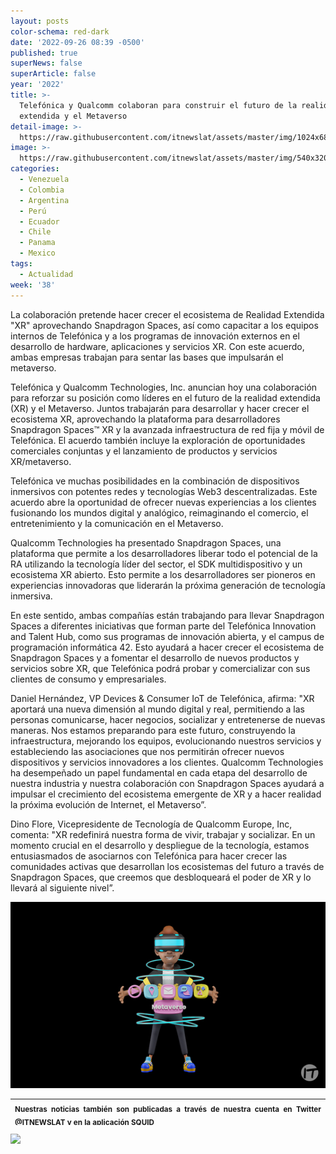 ```yaml
---
layout: posts
color-schema: red-dark
date: '2022-09-26 08:39 -0500'
published: true
superNews: false
superArticle: false
year: '2022'
title: >-
  Telefónica y Qualcomm colaboran para construir el futuro de la realidad
  extendida y el Metaverso
detail-image: >-
  https://raw.githubusercontent.com/itnewslat/assets/master/img/1024x680/metaverso-g.jpg
image: >-
  https://raw.githubusercontent.com/itnewslat/assets/master/img/540x320/metaverso-p.jpg
categories:
  - Venezuela
  - Colombia
  - Argentina
  - Perú
  - Ecuador
  - Chile
  - Panama
  - Mexico
tags:
  - Actualidad
week: '38'
---
```

La colaboración pretende hacer crecer el ecosistema de Realidad Extendida "XR" aprovechando Snapdragon Spaces, así como capacitar a los equipos internos de Telefónica y a los programas de innovación externos en el desarrollo de hardware, aplicaciones y servicios XR.
Con este acuerdo, ambas empresas trabajan para sentar las bases que impulsarán el metaverso.
 
Telefónica y Qualcomm Technologies, Inc. anuncian hoy una colaboración para reforzar su posición como líderes en el futuro de la realidad extendida (XR) y el Metaverso. Juntos trabajarán para desarrollar y hacer crecer el ecosistema XR, aprovechando la plataforma para desarrolladores Snapdragon Spaces™ XR y la avanzada infraestructura de red fija y móvil de Telefónica. El acuerdo también incluye la exploración de oportunidades comerciales conjuntas y el lanzamiento de productos y servicios XR/metaverso.
 
Telefónica ve muchas posibilidades en la combinación de dispositivos inmersivos con potentes redes y tecnologías Web3 descentralizadas. Este acuerdo abre la oportunidad de ofrecer nuevas experiencias a los clientes fusionando los mundos digital y analógico, reimaginando el comercio, el entretenimiento y la comunicación en el Metaverso.
 
Qualcomm Technologies ha presentado Snapdragon Spaces, una plataforma que permite a los desarrolladores liberar todo el potencial de la RA utilizando la tecnología líder del sector, el SDK multidispositivo y un ecosistema XR abierto. Esto permite a los desarrolladores ser pioneros en experiencias innovadoras que liderarán la próxima generación de tecnología inmersiva.
 
En este sentido, ambas compañías están trabajando para llevar Snapdragon Spaces a diferentes iniciativas que forman parte del Telefónica Innovation and Talent Hub, como sus programas de innovación abierta, y el campus de programación informática 42. Esto ayudará a hacer crecer el ecosistema de Snapdragon Spaces y a fomentar el desarrollo de nuevos productos y servicios sobre XR, que Telefónica podrá probar y comercializar con sus clientes de consumo y empresariales.
 
Daniel Hernández, VP Devices & Consumer IoT de Telefónica, afirma: "XR aportará una nueva dimensión al mundo digital y real, permitiendo a las personas comunicarse, hacer negocios, socializar y entretenerse de nuevas maneras.  Nos estamos preparando para este futuro, construyendo la infraestructura, mejorando los equipos, evolucionando nuestros servicios y estableciendo las asociaciones que nos permitirán ofrecer nuevos dispositivos y servicios innovadores a los clientes.  Qualcomm Technologies ha desempeñado un papel fundamental en cada etapa del desarrollo de nuestra industria y nuestra colaboración con Snapdragon Spaces ayudará a impulsar el crecimiento del ecosistema emergente de XR y a hacer realidad la próxima evolución de Internet, el Metaverso”.
 
Dino Flore, Vicepresidente de Tecnología de Qualcomm Europe, Inc, comenta: "XR redefinirá nuestra forma de vivir, trabajar y socializar. En un momento crucial en el desarrollo y despliegue de la tecnología, estamos entusiasmados de asociarnos con Telefónica para hacer crecer las comunidades activas que desarrollan los ecosistemas del futuro a través de Snapdragon Spaces, que creemos que desbloqueará el poder de XR y lo llevará al siguiente nivel”.

![](https://raw.githubusercontent.com/itnewslat/assets/master/img/540x320/metaverso-p.jpg)

<table style="height: 42px;" width="569">
<tbody>
<tr>
<td style="text-align: justify;"><sub><strong>Nuestras noticias también son publicadas a través de nuestra cuenta en Twitter <a href="https://twitter.com/itnewslat?lang=es">@ITNEWSLAT</a> y en la aplicación <a href="https://squidapp.co/en/">SQUID</a></strong></sub></td>
</tr>
</tbody>
</table>

<img src="https://tracker.metricool.com/c3po.jpg?hash=56f88a41e39ab42c063cc51676587a04"/>


